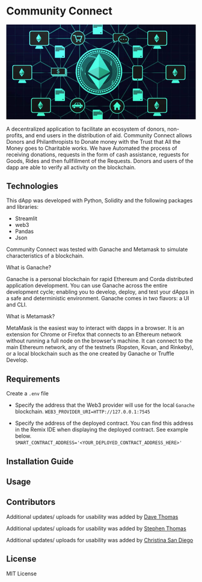 # Community Connect

![solidity](Resources/CommunityConnect_image.png)

A decentralized application to facilitate an ecosystem of donors, non-profits, and end users in the distribution of aid. Community Connect allows Donors and Philanthropists to Donate money with the Trust that All the Money goes to Charitable works. We have Automated the process of receiving donations, requests in the form of cash assistance, reguests for Goods, Rides and then fullfillment of the Requests. Donors and users of the dapp are able to verify all activity on the blockchain.

## Technologies

This dApp was developed with Python, Solidity and the following packages and libraries:

- Streamlit
- web3
- Pandas
- Json

Community Connect was tested with Ganache and Metamask to simulate characteristics of a blockchain. 

What is Ganache?

Ganache is a personal blockchain for rapid Ethereum and Corda distributed application development. You can use Ganache across the entire development cycle; enabling you to develop, deploy, and test your dApps in a safe and deterministic environment. Ganache comes in two flavors: a UI and CLI.

What is Metamask?

MetaMask is the easiest way to interact with dapps in a browser. It is an extension for Chrome or Firefox that connects to an Ethereum network without running a full node on the browser's machine. It can connect to the main Ethereum network, any of the testnets (Ropsten, Kovan, and Rinkeby), or a local blockchain such as the one created by Ganache or Truffle Develop.



## Requirements
Create a `.env` file
* Specify the address that the Web3 provider will use for the local `Ganache` blockchain.
`WEB3_PROVIDER_URI=HTTP://127.0.0.1:7545`

* Specify the address of the deployed contract.  You can find this address in the Remix IDE when displaying the deployed contract.  See example below.
`SMART_CONTRACT_ADDRESS='<YOUR_DEPLOYED_CONTRACT_ADDRESS_HERE>'`

## Installation Guide

## Usage

## Contributors

Additional updates/ uploads for usability was added by [Dave Thomas](mailto:sjufan84@gmail.com)

Additional updates/ uploads for usability was added by [Stephen Thomas](mailto:stephenthomas43@gmail.com)

Additional updates/ uploads for usability was added by [Christina San Diego](mailto:cbuted@gmail.com)

## License

MIT License
